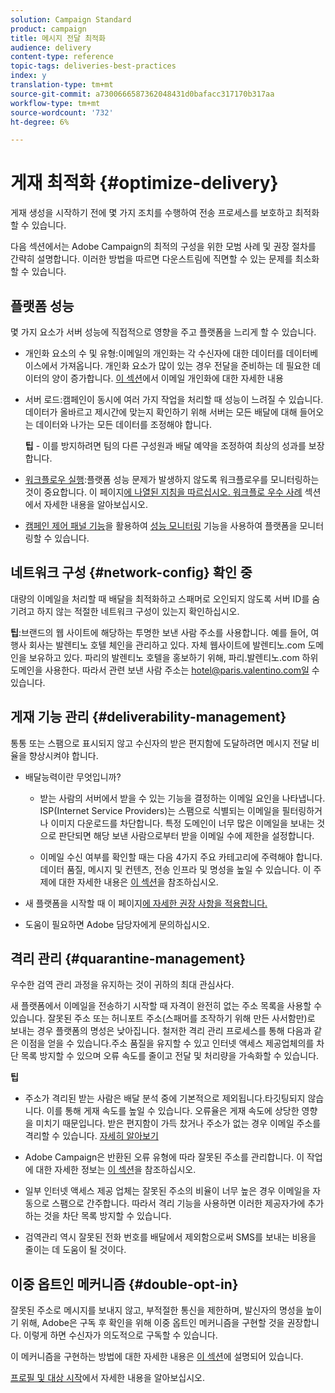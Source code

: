 ```yaml
---
solution: Campaign Standard
product: campaign
title: 메시지 전달 최적화
audience: delivery
content-type: reference
topic-tags: deliveries-best-practices
index: y
translation-type: tm+mt
source-git-commit: a7300666587362048431d0bafacc317170b317aa
workflow-type: tm+mt
source-wordcount: '732'
ht-degree: 6%

---
```



# 게재 최적화 {#optimize-delivery}

게재 생성을 시작하기 전에 몇 가지 조치를 수행하여 전송 프로세스를 보호하고 최적화할 수 있습니다.

다음 섹션에서는 Adobe Campaign의 최적의 구성을 위한 모범 사례 및 권장 절차를 간략히 설명합니다. 이러한 방법을 따르면 다운스트림에 직면할 수 있는 문제를 최소화할 수 있습니다.

## 플랫폼 성능

몇 가지 요소가 서버 성능에 직접적으로 영향을 주고 플랫폼을 느리게 할 수 있습니다.

* 개인화 요소의 수 및 유형:이메일의 개인화는 각 수신자에 대한 데이터를 데이터베이스에서 가져옵니다. 개인화 요소가 많이 있는 경우 전달을 준비하는 데 필요한 데이터의 양이 증가합니다.  [이 섹션](../../designing/using/personalization.md)에서 이메일 개인화에 대한 자세한 내용

* 서버 로드:캠페인이 동시에 여러 가지 작업을 처리할 때 성능이 느려질 수 있습니다. 데이터가 올바르고 제시간에 맞는지 확인하기 위해 서버는 모든 배달에 대해 들어오는 데이터와 나가는 모든 데이터를 조정해야 합니다.

   **팁**  - 이를 방지하려면 팀의 다른 구성원과 배달 예약을 조정하여 최상의 성과를 보장합니다.

* [워크플로우 실행](../../automating/using/about-workflow-execution.md):플랫폼 성능 문제가 발생하지 않도록 워크플로우를 모니터링하는 것이 중요합니다. 이 페이지[에 나열된 지침을 따르십시오. ](../../automating/using/monitoring-workflow-execution.md) [워크플로 우수 사례](../../automating/using/best-practices-workflows.md) 섹션에서 자세한 내용을 알아보십시오.

* [캠페인 제어 패널 기능](https://docs.adobe.com/content/help/en/control-panel/using/discover-control-panel/key-features.html)을 활용하여 [성능 모니터링](https://docs.adobe.com/content/help/en/control-panel/using/performance-monitoring/about-performance-monitoring.html) 기능을 사용하여 플랫폼을 모니터링할 수 있습니다.

## 네트워크 구성 {#network-config} 확인 중

대량의 이메일을 처리할 때 배달을 최적화하고 스패머로 오인되지 않도록 서버 ID를 숨기려고 하지 않는 적절한 네트워크 구성이 있는지 확인하십시오.

**팁**:브랜드의 웹 사이트에 해당하는 투명한 보낸 사람 주소를 사용합니다. 예를 들어, 여행사 회사는 발렌티노 호텔 체인을 관리하고 있다. 자체 웹사이트에 발렌티노.com 도메인을 보유하고 있다. 파리의 발렌티노 호텔을 홍보하기 위해, 파리.발렌티노.com 하위 도메인을 사용한다. 따라서 관련 보낸 사람 주소는 hotel@paris.valentino.com일 수 있습니다.

## 게재 기능 관리 {#deliverability-management}

통통 또는 스팸으로 표시되지 않고 수신자의 받은 편지함에 도달하려면 메시지 전달 비율을 향상시켜야 합니다.

* 배달능력이란 무엇입니까?

   * 받는 사람의 서버에서 받을 수 있는 기능을 결정하는 이메일 요인을 나타냅니다. ISP(Internet Service Providers)는 스팸으로 식별되는 이메일을 필터링하거나 이미지 다운로드를 차단합니다. 특정 도메인이 너무 많은 이메일을 보내는 것으로 판단되면 해당 보낸 사람으로부터 받을 이메일 수에 제한을 설정합니다.

   * 이메일 수신 여부를 확인할 때는 다음 4가지 주요 카테고리에 주력해야 합니다.데이터 품질, 메시지 및 컨텐츠, 전송 인프라 및 명성을 높일 수 있습니다. 이 주제에 대한 자세한 내용은 [이 섹션](../../sending/using/about-deliverability.md)을 참조하십시오.

* 새 플랫폼을 시작할 때 이 페이지[에 자세한 권장 사항을 적용합니다.](../../sending/using/starting-new-platform.md)

* 도움이 필요하면 Adobe 담당자에게 문의하십시오.

## 격리 관리 {#quarantine-management}

우수한 검역 관리 과정을 유지하는 것이 귀하의 최대 관심사다.

새 플랫폼에서 이메일을 전송하기 시작할 때 자격이 완전히 없는 주소 목록을 사용할 수 있습니다. 잘못된 주소 또는 허니포트 주소(스패머를 조작하기 위해 만든 사서함만)로 보내는 경우 플랫폼의 명성은 낮아집니다. 철저한 격리 관리 프로세스를 통해 다음과 같은 이점을 얻을 수 있습니다.주소 품질을 유지할 수 있고 인터넷 액세스 제공업체의를 차단 목록 방지할 수 있으며 오류 속도를 줄이고 전달 및 처리량을 가속화할 수 있습니다.

**팁**

* 주소가 격리된 받는 사람은 배달 분석 중에 기본적으로 제외됩니다.타깃팅되지 않습니다. 이를 통해 게재 속도를 높일 수 있습니다. 오류율은 게재 속도에 상당한 영향을 미치기 때문입니다. 받은 편지함이 가득 찼거나 주소가 없는 경우 이메일 주소를 격리할 수 있습니다. [자세히 알아보기](../../sending/using/understanding-quarantine-management.md#identifying-quarantined-addresses)

* Adobe Campaign은 반환된 오류 유형에 따라 잘못된 주소를 관리합니다. 이 작업에 대한 자세한 정보는 [이 섹션](../../sending/using/understanding-quarantine-management.md)을 참조하십시오.

* 일부 인터넷 액세스 제공 업체는 잘못된 주소의 비율이 너무 높은 경우 이메일을 자동으로 스팸으로 간주합니다. 따라서 격리 기능을 사용하면 이러한 제공자가에 추가하는 것을 차단 목록 방지할 수 있습니다.

* 검역관리 역시 잘못된 전화 번호를 배달에서 제외함으로써 SMS를 보내는 비용을 줄이는 데 도움이 될 것이다.

## 이중 옵트인 메커니즘 {#double-opt-in}

잘못된 주소로 메시지를 보내지 않고, 부적절한 통신을 제한하며, 발신자의 명성을 높이기 위해, Adobe은 구독 후 확인을 위해 이중 옵트인 메커니즘을 구현할 것을 권장합니다. 이렇게 하면 수신자가 의도적으로 구독할 수 있습니다.

이 메커니즘을 구현하는 방법에 대한 자세한 내용은 [이 섹션](../../audiences/using/about-opt-in-and-opt-out-in-campaign.md)에 설명되어 있습니다.

[프로필 및 대상 시작](../../audiences/using/get-started-profiles-and-audiences.md)에서 자세한 내용을 알아보십시오.
